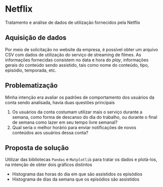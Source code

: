 # Netflix
Tratamento e análise de dados de utilização fornecidos pela Netflix

## Aquisição de dados
Por meio de solicitação no website da empresa, é possível obter um arquivo CSV com dados de utilização do serviço de streaming de filmes. As informações fornecidas consistem no data e hora do _play_, informações gerais do conteúdo sendo assistido, tais como nome do conteúdo, tipo, episódio, temporada, etc.

## Problematização
Minha intenção era avaliar os padrões de comportamento dos usuários da conta sendo analisada, havia duas questões principais
1. Os usuários da conta costumam utilizar mais o serviço durante a semana, como forma de descanso do dia do trabalho, ou durante o final de semana como lazer em seu tempo livre semanal?
2. Qual seria o melhor horário para enviar notificações de novos conteúdos aos usuários dessa conta?

## Proposta de solução
Utilizar das bibliotecas `Pandas` e `Matplotlib` para tratar os dados e plotá-los, na intenção de obter dois gráficos distintos
- Histograma das horas do dia em que são assistidos os episódios
- Histograma de dias da semana que os episódios são assistidos
